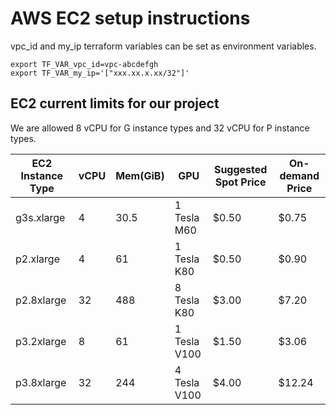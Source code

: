 # AWS EC2 setup instructions

vpc_id and my_ip terraform variables can be set as environment variables.

```
export TF_VAR_vpc_id=vpc-abcdefgh
export TF_VAR_my_ip='["xxx.xx.x.xx/32"]'
```

## EC2 current limits for our project

We are allowed 8 vCPU for G instance types and 32 vCPU for P instance types.

| EC2 Instance Type | vCPU | Mem(GiB) | GPU          | Suggested Spot Price | On-demand Price |
| ----------------- | ---- | -------- | ------------ | -------------------- | --------------- |
| g3s.xlarge        | 4    | 30.5     | 1 Tesla M60  | $0.50                | $0.75           |
| p2.xlarge         | 4    | 61       | 1 Tesla K80  | $0.50                | $0.90           |
| p2.8xlarge        | 32   | 488      | 8 Tesla K80  | $3.00                | $7.20           |
| p3.2xlarge        | 8    | 61       | 1 Tesla V100 | $1.50                | $3.06           |
| p3.8xlarge        | 32   | 244      | 4 Tesla V100 | $4.00                | $12.24          |
